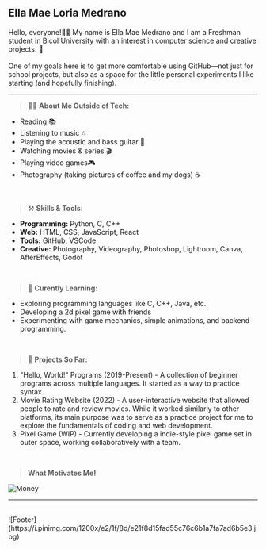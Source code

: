 ## Ella Mae Loria Medrano


Hello, everyone!👋🏻 My name is Ella Mae Medrano and I am a Freshman student in Bicol University with an interest in computer science and creative projects. 👾 
<br><br>
One of my goals here is to get more comfortable using GitHub—not just for school projects, but also as a space for the little personal experiments I like starting (and hopefully finishing).

    
---


> 👩🏻 **About Me Outside of Tech:**
* Reading 📚    
* Listening to music 🎶
* Playing the acoustic and bass guitar 🎸 
* Watching movies & series 🎬 
* Playing video games🎮
* Photography (taking pictures of coffee and my dogs) ☕ 

<br>

> ⚒ **Skills & Tools:**
* **Programming:** Python, C, C++
* **Web:** HTML, CSS, JavaScript, React
* **Tools:** GitHub, VSCode
* **Creative:** Photography, Videography, Photoshop, Lightroom, Canva, AfterEffects, Godot

<br>

> 🌱 **Curently Learning:**
* Exploring programming languages like C, C++, Java, etc.
* Developing a 2d pixel game with friends
* Experimenting with game mechanics, simple animations, and backend programming.

<br>

> 🚀 **Projects So Far:**
1. "Hello, World!" Programs (2019-Present) - A collection of beginner programs across multiple languages. It started as a way to practice syntax.
2. Movie Rating Website (2022) - A user-interactive website that allowed people to rate and review movies. While it worked similarly to other platforms, its main purpose was to serve as a practice project for me to explore the fundamentals of coding and web development.
3. Pixel Game (WIP) - Currently developing a indie-style pixel game set in outer space, working collaboratively with a team.

<br>

> **What Motivates Me!**

![Money](https://i.pinimg.com/736x/d6/69/a4/d669a45ca1a937d1d622d906d0177292.jpg) 
<br>

---

<br>
![Footer](https://i.pinimg.com/1200x/e2/1f/8d/e21f8d15fad55c76c6b1a7fa7ad6b5e3.jpg)
